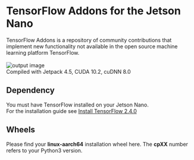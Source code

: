 # TensorFlow Addons for the Jetson Nano
TensorFlow Addons is a repository of community contributions that implement new functionality not available in the open source machine learning platform TensorFlow.<br/><br/>
![output image]( https://qengineering.eu/images/tfa_succes-nano.png )<br/>
Compiled with Jetpack 4.5, CUDA 10.2, cuDNN 8.0
## Dependency
You must have TensorFlow installed on your Jetson Nano.<br/>
For the installation guide see [Install TensorFlow 2.4.0](https://qengineering.eu/install-tensorflow-2.4.0-on-jetson-nano.html) <br/>
## Wheels
Please find your **linux-aarch64** installation wheel here. The **cpXX** number refers to your Python3 version.<br/>
